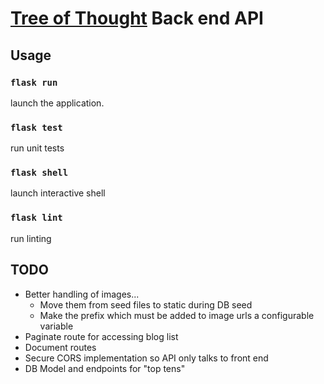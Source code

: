 # [Tree of Thought](https://www.treeofthought.com/) Back end API

## Usage
### `flask run` 
launch the application.

### `flask test`
run unit tests

### `flask shell`
launch interactive shell

### `flask lint`
run linting

## TODO
* Better handling of images...
  * Move them from seed files to static during DB seed
  * Make the prefix which must be added to image urls a configurable variable
* Paginate route for accessing blog list
* Document routes
* Secure CORS implementation so API only talks to front end
* DB Model and endpoints for "top tens" 